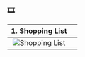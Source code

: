 ### 🎞️

|1. Shopping List |  |
|:---:|:---:|
| ![Shopping List](https://github.com/user-attachments/assets/04a16162-e07d-433d-8550-4ee1a31b1d26) |![]()|

